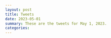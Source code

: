 ```yaml
---
layout: post
title: Tweets
date: 2023-05-01
summary: These are the tweets for May 1, 2023.
categories:
---
```


